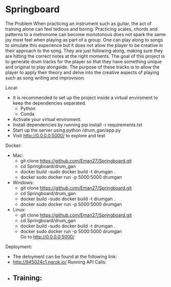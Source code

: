 # Springboard

The Problem
  When practicing an instrument such as guitar, the act of training alone can feel tedious and boring. Practicing scales, chords and patterns to a metronome can become monotonous does not spark the same joy most feel when playing as part of a group. One can play along to songs to simulate this experience but it does not allow the player to be creative in their approach to the song. They are just following along, making sure they are hitting the correct notes at the right moments. The goal of this project is to generate drum tracks for the player so that they have something unique and original to play alongside. The purpose of these tracks is to allow the player to apply their theory and delve into the creative aspects of playing such as song writing and improvision.
  
Local:
   - It is recommended to set up the project inside a virtual enviroment to keep the dependencies separated.
      - Python
      - Conda
   - Activate your virtual enviroment.
   - Install dependencies by running pip install -r requirements.txt
   - Start up the server using python /drum_gan/app.py
   - Visit http://0.0.0.0:5000/ to explore and test

Docker:
  - Mac:
    - git clone https://github.com/Eman27/Springboard.git
    - cd Springboard/drum_gan
    - docker build -sudo docker build -t drumgan .
    - docker sudo docker run -p 5000:5000 drumgan
  - Windows:
    - git clone https://github.com/Eman27/Springboard.git
    - cd Springboard/drum_gan
    - docker build -sudo docker build -t drumgan .
    - docker sudo docker run -p 5000:5000 drumgan
  - Linux:
    - git clone https://github.com/Eman27/Springboard.git
    - cd Springboard/drum_gan
    - docker build -sudo docker build -t drumgan .
    - docker sudo docker run -p 5000:5000 drumgan  
  Go to http://0.0.0.0:5000/
 
Deployment:
- The deloyment can be found at the following link:
- http://945024c1.ngrok.io/
Running API Calls:
- Training:
  - 
